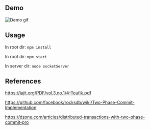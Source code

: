 ## Demo

![Demo gif](https://i.imgur.com/25Gf5uq.gif)

## Usage
In root dir: 
`npm install`

In root dir: 
`npm start`

In server dir:
`node socketServer`

## References

https://iajit.org/PDF/vol.3,no.1/4-Toufik.pdf

https://github.com/facebook/rocksdb/wiki/Two-Phase-Commit-Implementation

https://dzone.com/articles/distributed-transactions-with-two-phase-commit-pro
